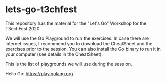 # lets-go-t3chfest

This repository has the material for the "Let's Go" Workshop for the T3echFest 2020.

We will use the Go Playground to run the exercises. In case there are internet issues, I recommend you to download the CheatSheet and the exercises prior to the session. You can also install the Go binary to run it in your computer (see details in the CheatSheet).

This is the list of playgrounds we will use during the session.

Hello Go: https://play.golang.org


